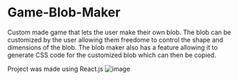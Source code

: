 # Game-Blob-Maker
Custom made game that lets the user make their own blob.
The blob can be customized by the user allowing them freedome to control the shape and dimensions of the blob.
The blob maker also has a feature allowing it to generate CSS code for the customized blob which can then be copied.

Project was made using React.js
![image](https://user-images.githubusercontent.com/94202784/177652536-acc688e1-0923-4337-abef-92486c27480a.png)
